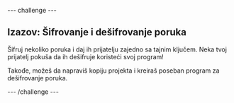 \--- challenge \---

## Izazov: Šifrovanje i dešifrovanje poruka

Šifruj nekoliko poruka i daj ih prijatelju zajedno sa tajnim ključem. Neka tvoj prijatelj pokuša da ih dešifruje koristeći svoj program!

Takođe, možeš da napraviš kopiju projekta i kreiraš poseban program za dešifrovanje poruka.

\--- /challenge \---